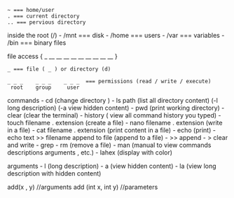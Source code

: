 	~ === home/user
	. === current directory 
	.. === pervious directory 

inside the root (/)
	- /mnt === disk
	- /home === users
	- /var === variables
	- /bin === binary files

file access  {  _    __ __ __    __ __ __    __ __ __  }
	
	_ === file ( _ ) or directory (d)
	
	_ _ _    _ _ _    _ _ _  === permissions (read / write / execute)
	 root    group     user
commands
	- cd (change directory )
	- ls path (list all directory content) (-l long description) (-a view hidden content)
	- pwd (print working directory)
	- clear (clear the terminal)
	- history ( view all command history you typed)
	- touch filename . extension (create a file)
	- nano filename . extension (write in a file)
	- cat filename . extension (print content in a file)
	- echo (print)
	- echo text >> filename append to file (append to a file)
	- >> append 
	- > clear and write 
	- grep
	- rm (remove a file)
	- man (manual to view commands descriptions arguments , etc.) 
	- lahex (display with color)

arguments
	- l (long description)
	- a (view hidden content)
	- la (view long description with hidden content)


add(x , y) //arguments
add (int x, int y) //parameters 